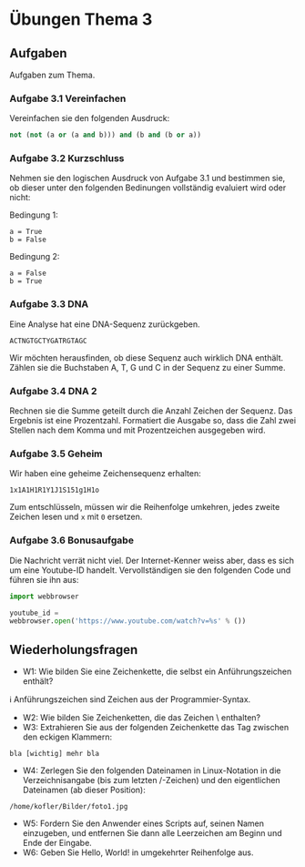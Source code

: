 # Übungen Thema 3

## Aufgaben

Aufgaben zum Thema.

### Aufgabe 3.1 Vereinfachen

Vereinfachen sie den folgenden Ausdruck:

```py
not (not (a or (a and b))) and (b and (b or a))
```

### Aufgabe 3.2 Kurzschluss

Nehmen sie den logischen Ausdruck von Aufgabe 3.1 und bestimmen sie, ob dieser unter den folgenden Bedinungen vollständig evaluiert wird oder nicht:

Bedingung 1:

```
a = True
b = False
```

Bedingung 2:

```
a = False
b = True
```

### Aufgabe 3.3 DNA

Eine Analyse hat eine DNA-Sequenz zurückgeben. 

```
ACTNGTGCTYGATRGTAGC
```

Wir möchten herausfinden, ob diese Sequenz auch wirklich DNA enthält. Zählen sie die Buchstaben A, T, G und C in der Sequenz zu einer Summe.

### Aufgabe 3.4 DNA 2

Rechnen sie die Summe geteilt durch die Anzahl Zeichen der Sequenz. Das Ergebnis ist eine Prozentzahl. Formatiert die Ausgabe so, dass die Zahl zwei Stellen nach dem Komma und mit Prozentzeichen ausgegeben wird.

### Aufgabe 3.5 Geheim

Wir haben eine geheime Zeichensequenz erhalten:

```
1x1A1H1R1Y1J1S151g1H1o
```

Zum entschlüsseln, müssen wir die Reihenfolge umkehren, jedes zweite Zeichen lesen und `x` mit `0` ersetzen.

### Aufgabe 3.6 Bonusaufgabe

Die Nachricht verrät nicht viel. Der Internet-Kenner weiss aber, dass es sich um eine Youtube-ID handelt. Vervollständigen sie den folgenden Code und führen sie ihn aus:

```py
import webbrowser

youtube_id = 
webbrowser.open('https://www.youtube.com/watch?v=%s' % ())
```

## Wiederholungsfragen

* W1: Wie bilden Sie eine Zeichenkette, die selbst ein Anführungszeichen enthält?

ℹ️ Anführungszeichen sind Zeichen aus der Programmier-Syntax.

* W2: Wie bilden Sie Zeichenketten, die das Zeichen \\ enthalten?
* W3: Extrahieren Sie aus der folgenden Zeichenkette das Tag zwischen den eckigen Klammern:

`bla [wichtig] mehr bla`

* W4: Zerlegen Sie den folgenden Dateinamen in Linux-Notation in die Verzeichnisangabe (bis zum letzten /-Zeichen) und den eigentlichen Dateinamen (ab dieser Position):

`/home/kofler/Bilder/foto1.jpg`

* W5: Fordern Sie den Anwender eines Scripts auf, seinen Namen einzugeben, und entfernen Sie dann alle Leerzeichen am Beginn und Ende der Eingabe.
* W6: Geben Sie Hello, World! in umgekehrter Reihenfolge aus.